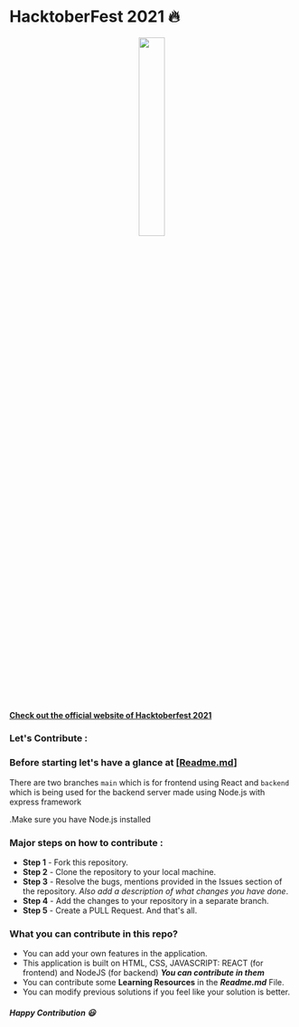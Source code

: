 # HacktoberFest 2021 :fire:

<p align="center">
    <a href="https://hacktoberfest.digitalocean.com/">
        <img src="https://raw.githubusercontent.com/vinitshahdeo/Hacktoberfest2021/main/assets/logo.png" width="30%">
    </a>
</p>



#### [Check out the official website of Hacktoberfest 2021](https://hacktoberfest.digitalocean.com/)

### Let's Contribute :

### Before starting let's have a glance at [[Readme.md](https://github.com/heysujal/hacktoberfest-issue/blob/main/README.md)]
There are two branches `main` which is for frontend using React and `backend` which is being used for the backend server made using Node.js with express framework

.Make sure you have Node.js installed
### Major steps on how to contribute :

- **Step 1** - Fork this repository.
- **Step 2** - Clone the repository to your local machine.
- **Step 3** - Resolve the bugs, mentions provided in the Issues section of the repository. _Also add a description of what changes you have done_.
- **Step 4** - Add the changes to your repository in a separate branch.
- **Step 5** - Create a PULL Request. And that's all.


### What you can contribute in this repo?

- You can add your own features in the application.
- This application is built on HTML, CSS, JAVASCRIPT: REACT (for frontend) and NodeJS (for backend) **_You can contribute in them_**
- You can contribute some **Learning Resources** in the **_Readme.md_** File.
- You can modify previous solutions if you feel like your solution is better.

##### Happy Contribution :smiley:
